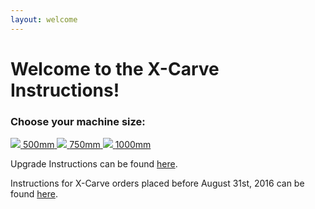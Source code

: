 ```yaml
---
layout: welcome
---
```

<div class="container container--welcome">
  <h1>Welcome to the X-Carve Instructions!</h1>
  <h3>Choose your machine size:</h3>
  <div class="row row--machinesize">
    <a class="col-md-4" href="/500mm/">
      <img src= "xc-500.png">
      <span>500mm</span>
    </a>
    <a class="col-md-4" href="/750mm/">
      <img src= "xc-750.png">
      <span>750mm</span>
    </a>
    <a class="col-md-4" href="/1000mm/">
      <img src= "xc-1000.png">
      <span>1000mm</span>
    </a>
  </div>
  <p class="link-2015">Upgrade Instructions can be found <a href="/upgrade/step1/">here</a>.</p>
  <p class="link-2015">Instructions for X-Carve orders placed before August 31st, 2016 can be found <a href="/xcarve2015/">here</a>.</p>
</div>
